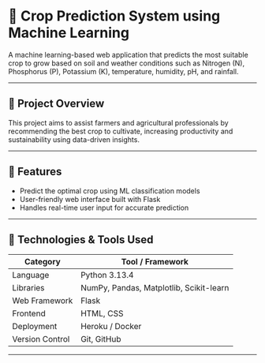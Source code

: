 # 🌾 Crop Prediction System using Machine Learning

A machine learning-based web application that predicts the most suitable crop to grow based on soil and weather conditions such as Nitrogen (N), Phosphorus (P), Potassium (K), temperature, humidity, pH, and rainfall.

---

## 📌 Project Overview

This project aims to assist farmers and agricultural professionals by recommending the best crop to cultivate, increasing productivity and sustainability using data-driven insights.

---

## 🧠 Features

- Predict the optimal crop using ML classification models
- User-friendly web interface built with Flask
- Handles real-time user input for accurate prediction


---

## 🚀 Technologies & Tools Used

| Category       | Tool / Framework           |
|----------------|----------------------------|
| Language       | Python 3.13.4                |
| Libraries      | NumPy, Pandas, Matplotlib, Scikit-learn |
| Web Framework  | Flask                      |
| Frontend       | HTML, CSS |
| Deployment     | Heroku  / Docker |
| Version Control| Git, GitHub                |

---

